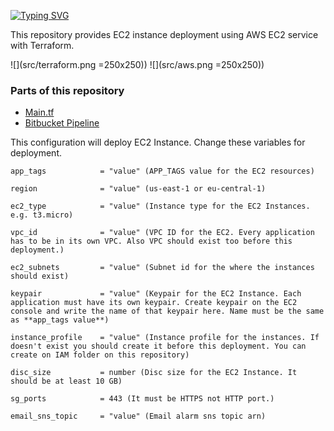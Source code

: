 [![Typing SVG](https://readme-typing-svg.herokuapp.com?color=F76C00&lines=AWS+EC2+Deployment+with+Terraform)](https://git.io/typing-svg)

This repository provides EC2 instance deployment using AWS EC2 service with Terraform.

![](src/terraform.png =250x250)) ![](src/aws.png =250x250))

### Parts of this repository ###
* [Main.tf](https://github.com/elif-apaydin/terraform-aws-ec2/tree/main/main.tf)
* [Bitbucket Pipeline](https://github.com/elif-apaydin/terraform-aws-ec2/tree/main/bitbucket-pipelines.yml)

This configuration will deploy EC2 Instance. Change these variables for deployment.

```
app_tags            = "value" (APP_TAGS value for the EC2 resources)

region              = "value" (us-east-1 or eu-central-1)

ec2_type            = "value" (Instance type for the EC2 Instances. e.g. t3.micro)

vpc_id              = "value" (VPC ID for the EC2. Every application has to be in its own VPC. Also VPC should exist too before this deployment.)

ec2_subnets         = "value" (Subnet id for the where the instances should exist)

keypair             = "value" (Keypair for the EC2 Instance. Each application must have its own keypair. Create keypair on the EC2 console and write the name of that keypair here. Name must be the same as **app_tags value**)

instance_profile    = "value" (Instance profile for the instances. If doesn't exist you should create it before this deployment. You can create on IAM folder on this repository)

disc_size           = number (Disc size for the EC2 Instance. It should be at least 10 GB)

sg_ports            = 443 (It must be HTTPS not HTTP port.)

email_sns_topic     = "value" (Email alarm sns topic arn)

```